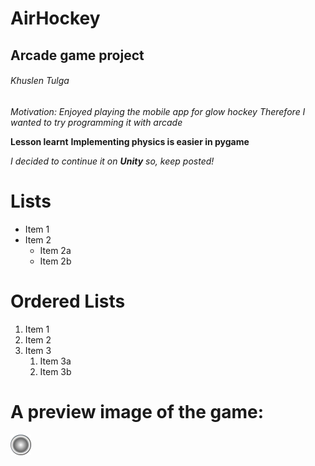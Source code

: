 # AirHockey 
## Arcade game project 
###### Khuslen Tulga

*Motivation: Enjoyed playing the mobile app for glow hockey*
_Therefore I wanted to try programming it with arcade_

**Lesson learnt**
__Implementing physics is easier in pygame__

_I decided to continue it on **Unity** so, keep posted!_

# Lists

* Item 1
* Item 2
  * Item 2a
  * Item 2b

# Ordered Lists

1. Item 1
1. Item 2
1. Item 3
   1. Item 3a
   1. Item 3b

# A preview image of the game:

![Airhockey SS](disc.png)

